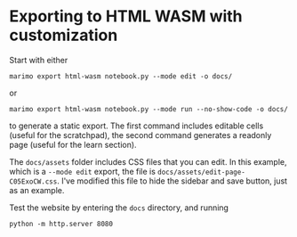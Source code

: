 # Exporting to HTML WASM with customization

Start with either

`marimo export html-wasm notebook.py --mode edit -o docs/`

or

`marimo export html-wasm notebook.py --mode run --no-show-code -o docs/`

to generate a static export. The first command includes editable cells (useful
for the scratchpad), the second command generates a readonly page (useful for
the learn section).

The `docs/assets` folder includes CSS files that you can edit. In this example,
which is a `--mode edit` export, the file is
`docs/assets/edit-page-C05ExoCW.css`. I've modified this file to hide the
sidebar and save button, just as an example.

Test the website by entering the `docs` directory, and running

`python -m http.server 8080`

